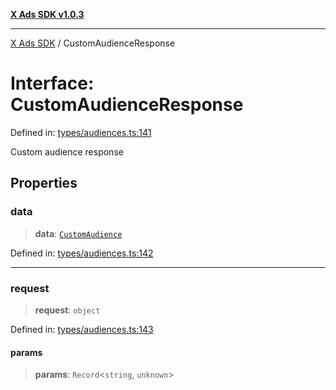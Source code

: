 [**X Ads SDK v1.0.3**](../README.md)

***

[X Ads SDK](../globals.md) / CustomAudienceResponse

# Interface: CustomAudienceResponse

Defined in: [types/audiences.ts:141](https://github.com/kage1020/x-ads-sdk/blob/main/src/types/audiences.ts#L141)

Custom audience response

## Properties

### data

> **data**: [`CustomAudience`](CustomAudience.md)

Defined in: [types/audiences.ts:142](https://github.com/kage1020/x-ads-sdk/blob/main/src/types/audiences.ts#L142)

***

### request

> **request**: `object`

Defined in: [types/audiences.ts:143](https://github.com/kage1020/x-ads-sdk/blob/main/src/types/audiences.ts#L143)

#### params

> **params**: `Record`\<`string`, `unknown`\>
